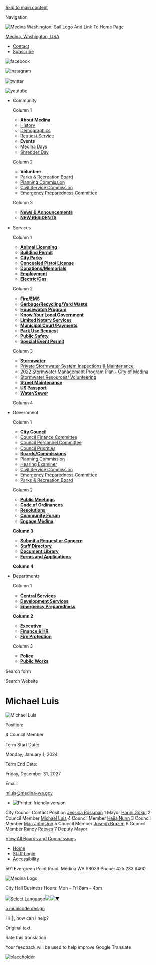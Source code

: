 [Skip to main content](https://www.medina-wa.gov/directory-listing/michael-luis/)

Navigation

![Medina Washington: Sail Logo And Link To Home Page](https://www.medina-wa.gov/sites/all/themes/aha_compass/logo.png)

[Medina, Washington, USA](https://forecast7.com/en/47d62n122d24/medina/?unit=us)

- [Contact](https://www.medina-wa.gov/contact)
- [Subscribe](https://public.govdelivery.com/accounts/WAMEDINA/subscriber/new?preferences=true)

<!--THE END-->

![facebook](https://www.medina-wa.gov/sites/all/themes/aha_compass/images/social-icons/facebook.png)

![instagram](https://www.medina-wa.gov/sites/all/themes/aha_compass/images/social-icons/instagram.png)

![twitter](https://www.medina-wa.gov/sites/all/themes/aha_compass/images/social-icons/twitter.png)

![youtube](https://www.medina-wa.gov/sites/all/themes/aha_compass/images/social-icons/youtube.png)

- Community
  
  Column 1
  
  - **About Medina**
  - [History](https://www.medina-wa.gov/community/page/city-medina)
  - [Demographics](https://www.medina-wa.gov/community/page/demographic-information-medina-wa)
  - [Request Service](https://www.medina-wa.gov/contact)
  - **Events**
  - [Medina Days](https://www.medina-wa.gov/community/page/medina-days-2024-0)
  - [Shredder Day](https://www.medina-wa.gov/community/page/shredder-day)
  
  ​Column 2
  
  - **Volunteer**
  - [Parks &amp; Recreation Board](https://www.medina-wa.gov/bc-prd)
  - [Planning Commission](https://www.medina-wa.gov/bc-pc)
  - [Civil Service Commission](https://www.medina-wa.gov/bc-civil-service)
  - [Emergency Preparedness Committee](https://www.medina-wa.gov/bc-epc)
  
  Column 3
  
  - [**News &amp; Announcements**](https://www.medina-wa.gov/news)
  - [**NEW RESIDENTS**](https://www.medina-wa.gov/community/page/new-residents-0)
- Services
  
  Column 1
  
  - [**Animal Licensing**](https://www.medina-wa.gov/centralservices/webform/animal-licensing)
  - [**Building Permit**](https://www.medina-wa.gov/community/page/building-permit)
  - [**City Parks**](https://www.medina-wa.gov/publicworks/page/city-parks)
  - [**Concealed Pistol License**](https://www.medina-wa.gov/police/page/concealed-pistol-license-cpl)
  - [**Donations/Memorials**](https://www.medina-wa.gov/publicworks/webform/city-medina-memorials-donation-process)
  - [**Employment**](https://www.medina-wa.gov/jobs)
  - [**Electric/Gas**](https://www.medina-wa.gov/community/page/utility-services)
  
  Column 2
  
  - [**Fire/EMS**](https://www.medina-wa.gov/fireprotection)
  - [**Garbage/Recycling/Yard Waste**](https://www.medina-wa.gov/community/page/utility-services)
  - [**Housewatch Program**](https://www.medina-wa.gov/police/webform/house-watch-program)
  - [**Know Your Local Government**](https://www.medina-wa.gov/ru/page/check-out-your-local-government-and-services-we-provide)
  - [**Limited Notary Services**](https://www.medina-wa.gov/centralservices/page/limited-notary-services)
  - [**Municipal Court/Payments**](https://www.medina-wa.gov/community/page/municipal-courtpayments)
  - [**Park Use Request**](https://www.medina-wa.gov/community/webform/parks-use-request-form)
  - [**Public Safety**](https://www.medina-wa.gov/police)
  - [**Special Event Permit**](https://www.medina-wa.gov/community/webform/special-event-permit-application)
  
  Column 3
  
  - [**Stormwater**](https://www.medina-wa.gov/publicworks/page/stormwater)
  - [Private Stormwater System Inspections &amp; Maintenance](https://www.medina-wa.gov/publicworks/page/private-stormwater-system-maintenance)
  - [2022 Stormwater Management Program Plan - City of Medina](https://www.medina-wa.gov/sites/default/files/fileattachments/public_works/page/2379/medina_2022_swmp.pdf)
  - [Stormwater Resources/ Volunteering](https://www.medina-wa.gov/community/page/stormwater-resources-volunteering)
  - [**Street Maintenance**](https://www.medina-wa.gov/community/page/street-maintenance)
  - [**US Passport**](https://www.medina-wa.gov/community/page/us-passport)
  - [**Water/Sewer**](https://www.medina-wa.gov/community/page/utility-services)
  
  Column 4
- Government
  
  Column 1
  
  - [**City Council**](https://www.medina-wa.gov/citycouncil)
  - [Council Finance Committee](https://www.medina-wa.gov/bc-cfc)
  - [Council Personnel Committee](https://www.medina-wa.gov/bc-cpc)
  - [Council Priorities](https://www.medina-wa.gov/citycouncil/page/council-priorities)
  - [**Boards/Commissions**](https://www.medina-wa.gov/bc)
  - [Planning Commission](https://www.medina-wa.gov/bc-pc)
  - [Hearing Examiner](https://www.medina-wa.gov/bc-he)
  - [Civil Service Commission](https://www.medina-wa.gov/bc-civil-service)
  - [Emergency Preparedness Committee](https://www.medina-wa.gov/bc-epc)
  - [Parks &amp; Recreation Board](https://www.medina-wa.gov/bc-prd)
  
  Column 2
  
  - [**Public Meetings**](https://www.medina-wa.gov/meetings)
  - [**Code of Ordinances**](https://library.municode.com/wa/medina/codes/code_of_ordinances)
  - [**Resolutions**](https://library.municode.com/wa/medina/munidocs/munidocs?nodeId=resolutions)
  - [**Community Forum**](https://www.medina-wa.gov/community/page/community-forum)
  - [**Engage Medina**](https://www.medina-wa.gov/centralservices/page/engage-medina)
  
  **Column 3**
  
  - [**Submit a Request or Concern**](https://protect-usb.mimecast.com/s/LpcECKAlLDS2M30ipYisU?domain=seeclickfix.com)
  - [**Staff Directory**](https://www.medina-wa.gov/directory)
  - [**Document Library**](https://library.municode.com/wa/medina/munidocs/munidocs)
  - [**Forms and Applications**](https://www.medina-wa.gov/forms)
  
  **Column 4**
- Departments
  
  Column 1
  
  - [**Central Services**](https://www.medina-wa.gov/centralservices)
  - [**Development Services**](https://www.medina-wa.gov/developmentservices)
  - [**Emergency Preparedness**](https://www.medina-wa.gov/eps)
  
  **Column 2**
  
  - [**Executive**](https://www.medina-wa.gov/executive)
  - [**Finance &amp; HR**](https://www.medina-wa.gov/financeandhr)
  - [**Fire Protection**](https://www.medina-wa.gov/fireprotection)
  
  Column 3
  
  - [**Police**](https://www.medina-wa.gov/police)
  - [**Public Works**](https://www.medina-wa.gov/publicworks/page/public-works-department)

Search form

Search Website

# Michael Luis

![Michael Luis](https://www.medina-wa.gov/sites/default/files/styles/full_node_primary/public/imageattachments/directory/10989/luis.jpg?itok=KoAL0REu)

Position: 

4 Council Member

Term Start Date: 

Monday, January 1, 2024

Term End Date: 

Friday, December 31, 2027

Email: 

[mluis@medina-wa.gov](mailto:mluis@medina-wa.gov)

- ![Printer-friendly version](https://www.medina-wa.gov/sites/all/modules/print/icons/print_icon.png "Printer-friendly version")

City Council Contact Position [Jessica Rossman](https://www.medina-wa.gov/directory-listing/jessica-rossman-0) 1 Mayor [Harini Gokul](https://www.medina-wa.gov/directory-listing/harini-gokul-0) 2 Council Member [Michael Luis](https://www.medina-wa.gov/directory-listing/michael-luis) 4 Council Member [Heija Nunn](https://www.medina-wa.gov/directory-listing/heija-nunn) 3 Council Member [Mac Johnston](https://www.medina-wa.gov/directory-listing/mac-johnston-0) 5 Council Member [Joseph Brazen](https://www.medina-wa.gov/directory-listing/joseph-brazen) 6 Council Member [Randy Reeves](https://www.medina-wa.gov/directory-listing/randy-reeves) 7 Deputy Mayor

[View All Boards and Commissions](https://www.medina-wa.gov/bc/directory)

- [Home](https://www.medina-wa.gov)
- [Staff Login](https://www.medina-wa.gov/user/login?current=node%2F10989)
- [Accessibility](https://www.medina-wa.gov/centralservices/page/website-accessibility)

501 Evergreen Point Road, Medina WA 98039 Phone: 425.233.6400

![Medina Logo](https://www.medina-wa.gov/sites/all/themes/aha_compass/images/additional-images/footer-logo.png)

City Hall Business Hours: Mon – Fri 8am – 4pm

![](https://www.google.com/images/cleardot.gif)[Select Language![](https://www.google.com/images/cleardot.gif)​![](https://www.google.com/images/cleardot.gif)▼](https://www.medina-wa.gov/directory-listing/michael-luis)

[a municode design](https://www.municodeweb.com)

Hi 👋, how can I help?

Original text

Rate this translation

Your feedback will be used to help improve Google Translate

![placeholder](https://www.medina-wa.gov/sites/all/themes/aha_compass/logo.png)